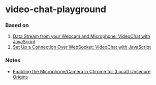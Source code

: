 # video-chat-playground

### Based on

1.  [Data Stream from your Webcam and Microphone: VideoChat with JavaScript](https://levelup.gitconnected.com/data-stream-from-your-webcam-and-microphone-videochat-with-javascript-step-1-29895b70808b)
2.  [Set Up a Connection Over WebSocket: VideoChat with JavaScript](https://levelup.gitconnected.com/set-up-a-connection-over-websocket-videochat-with-javascript-step-2-f78c307c4fd3)

### Notes

-   [Enabling the Microphone/Camera in Chrome for (Local) Unsecure Origins](https://medium.com/@Carmichaelize/enabling-the-microphone-camera-in-chrome-for-local-unsecure-origins-9c90c3149339)
